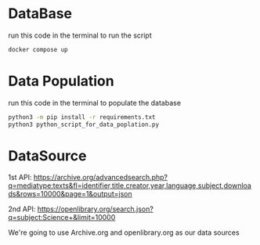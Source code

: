 # DataBase
run this code in the terminal to run the script

```bash
docker compose up
```

# Data Population
run this code in the terminal to populate the database

```bash
python3 -m pip install -r requirements.txt
python3 python_script_for_data_poplation.py
```

# DataSource

1st API: https://archive.org/advancedsearch.php?q=mediatype:texts&fl=identifier,title,creator,year,language,subject,downloads&rows=10000&page=1&output=json

2nd API: https://openlibrary.org/search.json?q=subject:Science+&limit=10000 

We're going to use Archive.org and openlibrary.org as our data sources
